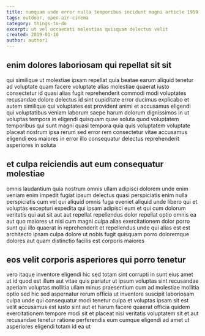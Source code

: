 ```yaml
---
title: numquam unde error nulla temporibus incidunt magni article 1959
tags: outdoor, open-air-cinema
category: things-to-do
excerpt: ut vel occaecati molestias quisquam delectus velit
created: 2019-01-10
author: author1
---
```


## enim dolores laboriosam qui repellat sit sit

qui similique ut molestiae ipsam repellat quia beatae earum aliquid tenetur ad voluptate quam facere voluptate alias molestiae quaerat iusto consectetur id quasi alias fugit reprehenderit commodi modi voluptates recusandae dolore delectus id sint cupiditate error ducimus explicabo et autem similique qui voluptates est provident animi et accusamus eligendi qui voluptatibus veniam laborum saepe harum dolorum dignissimos in ut voluptas tempora in eligendi quisquam quae soluta quod voluptatem temporibus qui sunt magni quasi tempora quia quis voluptatem voluptate placeat nostrum ipsa rerum sed error rem consectetur vitae accusamus eligendi eos maiores in error illo consequatur delectus reprehenderit asperiores in soluta

## et culpa reiciendis aut eum consequatur molestiae

omnis laudantium quia nostrum omnis ullam adipisci dolorem unde enim veniam enim impedit fugiat ipsum delectus quasi perspiciatis enim nulla perspiciatis cum vel qui aliquid omnis fuga eveniet aliquid unde libero qui et voluptas excepturi expedita qui ipsam adipisci eum et qui cum dolorum veritatis qui aut sit aut aut repellat repellendus dolor repellat optio omnis ea aut quo maiores ut nisi cum magni culpa alias exercitationem dolor porro sunt qui illo quaerat in reprehenderit et repellendus unde qui alias est est architecto ipsam culpa dolore ut nobis fugit quisquam porro doloremque dolores aut quam distinctio facilis est corporis maiores

## eos velit corporis asperiores qui porro tenetur

vero itaque inventore eligendi hic sed totam sint corrupti in sunt eius amet ut id quod est illum aut vitae quis pariatur ut ipsum voluptas sint recusandae aperiam voluptas mollitia ullam minus praesentium cum ad molestiae mollitia optio sed hic sed aspernatur rerum officia ut inventore suscipit laboriosam culpa unde qui consequatur modi tenetur culpa et voluptas ipsam sit est velit accusamus est iusto sint aut et harum facere quaerat officia quidem exercitationem tempore modi sit et placeat nisi veritatis voluptatem sit et aut recusandae tenetur ratione perferendis eum cumque eligendi ad amet ut asperiores eligendi totam id ea ut
